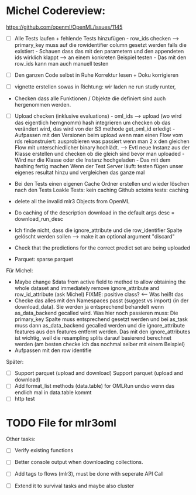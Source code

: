 # Michel Codereview:

https://github.com/openml/OpenML/issues/1145

- [ ] Alle Tests laufen + fehlende Tests hinzufügen
      - row_ids checken --> primary_key muss auf die rowidentifier column gesetzt werden falls die
      existiert
      - Schauen dass das mit den parametern und den appendeten ids wirklich klappt
        --> an einem konkreten Beispiel testen
      - Das mit den row_ids kann man auch manuell testen

- [ ] Den ganzen Code selbst in Ruhe Korrektur lesen + Doku korrigieren

- [ ] vignette erstellen sowas in Richtung: wir laden ne run study runter,
- Checken dass alle Funktionen / Objekte die definiert sind auch hergenommen werden.

- [ ] Upload checken (inklusive evaluations)
      - oml_ids --> upload (wo wird das eigentlich herngnomm)
        hash integrieren um checken ob das verändert wird, das wird von der S3 methode get_oml_id erledigt
      - Aufpassen mit den Versionen beim upload wenn man einen Flow vom rds rekonstruiert:
        ausprobieren was passiert wenn man 2 x den gleichen Flow mit unterschiedlicher binary hochlädt.
      --> Evtl neue Instanz aus der Klasse erstellen und checken ob die gleich sind bevor man uploaded
      - Wird nur die Klasse oder die Instanz hochgeladen
      - Das mit dem hashing fertig machen
    Wenn der Test Server läuft: testen
  fügen unser eigenes resultat hinzu und vergleichen das ganze mal

- Bei den Tests einen eigenen Cache Ordner erstellen und wieder löschen nach den Tests
  Loakle Tests: kein caching
  Github actoins tests: caching

- delete all the invalid mlr3 Objects from OpenML

- Do caching of the description download in the default args desc = download_run_desc

- Ich finde nicht, dass die ignore_attribute und die row_identifier Spalte gelöscht werden sollen
    --> make it an optional argument "discard"

- Check that the predictions for the correct predict set are being uploaded


- Parquet: sparse parquet


Für Michel:

- Maybe change $data from active field to method to allow obtaining the whole dataset and immediately remove
ignore_attribute and row_id_attribute (ask Michel)
FIXME: positive class? <-- Was heißt das
- Checke das alles mit den Namespaces passt (suggest vs import)
(in der download_data). Sie werden ja entsprechend behandelt wenn as_data_backend gecalled wird.
Was hier noch passieren muss: Die primary_key Spalte muss entsprechend gesetzt werden und bei
as_task muss dann as_data_backend gecalled werden und die ignore_attribute features aus den features
entfernt werden. Das mit den ignore_attributes ist wichtig, weil die resampling splits darauf
basierend berechnet werden (am besten checke ich das nochmal selber mit einem Beispiel)
- Aufpassen mit den row identifie

Später:
- [ ] Support parquet (upload and download) Support parquet (upload and download)
- [ ] Add format_list methods (data.table) for OMLRun undso wenn das endlich mal in data.table kommt
- [ ] http test

# TODO File for mlr3oml
Other tasks:
- [ ] Verify existing functions
- [ ] Better console output when downloading collections.
- [ ] Add tags to flows (mlr3), must be done with seperate API Call
- [ ] Extend it to survival tasks and maybe also cluster


<!-- Optional: -->
<!-- - When doing multiuploads that fails, provide the possibility to delete those that were -->
<!-- uploaded. Most important for uploading benchmark results. -->
